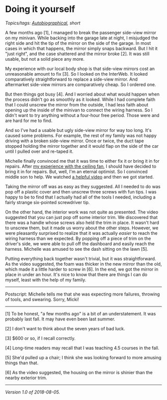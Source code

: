 Doing it yourself
=================

*Topics/tags: [Autobiographical](index-autobiographical), short*

A few months ago [1], I managed to break the passenger side-view mirror on
my minivan.  While backing into the garage late at night, I misjudged the
right side and hit the tip of the mirror on the side of the garage.
In most cases in which that happens, the mirror simply snaps backward.
But I hit it "just right", and the case shattered and the mirror broke
[2].  It was still usable, but not a solid piece any more.

My experience with our local body shop is that side-view mirrors cost
an unreasonable amount to fix [3].  So I looked on the InterWeb.
It looked comparatively straightforward to replace a side-view mirror.
And aftermarket side-view mirrors are comparatively cheap.  So I
ordered one.

But then things got busy [4].  And I worried about what would happen when
the process didn't go as smoothly as it looked.  While I had complete
faith that I could unscrew the mirror from the outside, I had less faith
about opening up the inside of the minivan to connect the wiring harness.
So I didn't want to try anything without a four-hour free period.  Those
were and are hard for me to find.

And so I've had a usable but ugly side-view mirror for way too long.
It's caused some problems.  For example, the rest of my family was not
happy driving with a broken side-view mirror.  Once or twice, the
duct tape stopped holding the mirror together and it would flap on the
side of the car until I pulled over and re-taped it.

Michelle finally convinced me that it was time to either fix
it or bring it in for repairs.  After [my experience with the
ceiling fan](ceiling-fan), I should have decided to bring
it in for repairs.  But, well, I'm an eternal optimist.
So I convinced middle son to help.  We watched [a helpful
video](https://www.youtube.com/watch?v=ldjeQsnAJ9M&t=652s) and then we
got started.

Taking the mirror off was as easy as they suggested.  All I needed to do
was pop off a plastic cover and then unscrew three screws with fun tips.
I was happy to be to find that I actually had all of the tools I needed,
including a fairly strange six-pointed screwdriver tip.

On the other hand, the interior work was not quite as presented.
The video suggested that you can just pop off some interior trim.
We discovered that there was a handle whose screws also held the trim
in place.  It wasn't hard to unscrew them, but it made us worry about
the other steps.  However, we were pleasantly surprised to realize that
it was actually *easier* to reach the wiring harness than we expected.
By popping off a piece of trim on the driver's side, we were able to pull
off the dashboard and easily reach the harness.  Michelle was amused to
see the dash sitting on the lawn [5].

Putting everything back together wasn't trivial, but it was
straightforward.  As the video suggested, the foam was thicker in the
new mirror than the old, which made it a little harder to screw in [6].
In the end, we got the mirror in place in under an hour.  It's nice
to know that there are things I can do myself, least with the help of
my family.

---

Postscript: Michelle tells me that she was expecting more failures,
throwing of tools, and swearing.  Sorry, Micki!

---

[1] To be honest, "a few months ago" is a bit of an understatement.  It 
was probably last fall.  It may have even been last summer.

[2] I don't want to think about the seven years of bad luck.

[3] $600 or so, if I recall correctly.

[4] Long-time readers may recall that I was teaching 4.5 courses in
the fall.

[5] She'd pulled up a chair; I think she was looking forward to 
more amusing things than that. 

[6] As the video suggested, the housing on the mirror is shinier than
the nearby exterior trim.

---

*Version 1.0 of 2018-08-05.*
